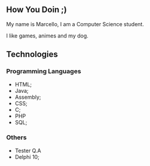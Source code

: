 ## How You Doin ;)
My name is Marcello, I am a Computer Science student.

I like games, animes and my dog.

## Technologies
### Programming Languages

* HTML;
* Java;
* Assembly;
* CSS;
* C;
* PHP
* SQL;
 
### Others

* Tester Q.A
* Delphi 10;
